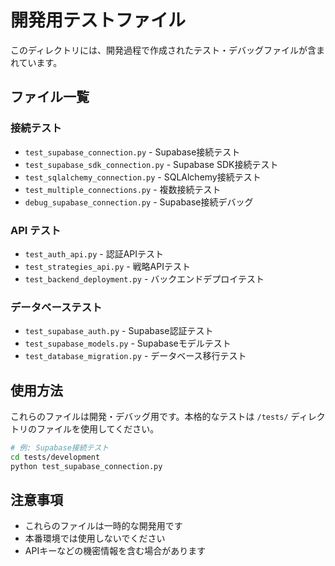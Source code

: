 # 開発用テストファイル

このディレクトリには、開発過程で作成されたテスト・デバッグファイルが含まれています。

## ファイル一覧

### 接続テスト
- `test_supabase_connection.py` - Supabase接続テスト
- `test_supabase_sdk_connection.py` - Supabase SDK接続テスト
- `test_sqlalchemy_connection.py` - SQLAlchemy接続テスト
- `test_multiple_connections.py` - 複数接続テスト
- `debug_supabase_connection.py` - Supabase接続デバッグ

### API テスト
- `test_auth_api.py` - 認証APIテスト
- `test_strategies_api.py` - 戦略APIテスト
- `test_backend_deployment.py` - バックエンドデプロイテスト

### データベーステスト
- `test_supabase_auth.py` - Supabase認証テスト
- `test_supabase_models.py` - Supabaseモデルテスト
- `test_database_migration.py` - データベース移行テスト

## 使用方法

これらのファイルは開発・デバッグ用です。本格的なテストは `/tests/` ディレクトリのファイルを使用してください。

```bash
# 例: Supabase接続テスト
cd tests/development
python test_supabase_connection.py
```

## 注意事項

- これらのファイルは一時的な開発用です
- 本番環境では使用しないでください
- APIキーなどの機密情報を含む場合があります
